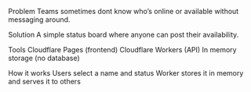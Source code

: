 Problem
Teams sometimes dont know who’s online or available without messaging around.

Solution
A simple status board where anyone can post their availability.

Tools
Cloudflare Pages (frontend)
Cloudflare Workers (API)
In memory storage (no database)

How it works
Users select a name and status
Worker stores it in memory and serves it to others

